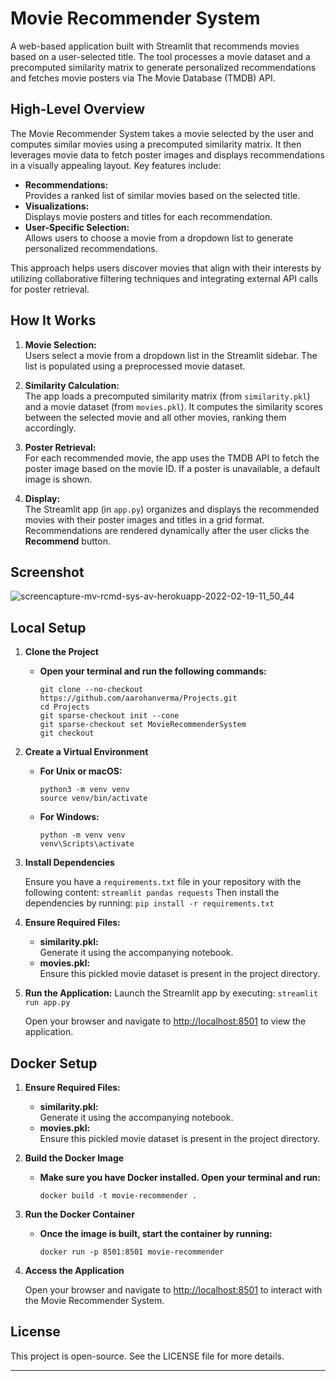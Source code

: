 # Movie Recommender System

A web-based application built with Streamlit that recommends movies based on a user-selected title. The tool processes a movie dataset and a precomputed similarity matrix to generate personalized recommendations and fetches movie posters via The Movie Database (TMDB) API.

## High-Level Overview

The Movie Recommender System takes a movie selected by the user and computes similar movies using a precomputed similarity matrix. It then leverages movie data to fetch poster images and displays recommendations in a visually appealing layout. Key features include:
- **Recommendations:**  
  Provides a ranked list of similar movies based on the selected title.
- **Visualizations:**  
  Displays movie posters and titles for each recommendation.
- **User-Specific Selection:**  
  Allows users to choose a movie from a dropdown list to generate personalized recommendations.

This approach helps users discover movies that align with their interests by utilizing collaborative filtering techniques and integrating external API calls for poster retrieval.

## How It Works

1. **Movie Selection:**  
   Users select a movie from a dropdown list in the Streamlit sidebar. The list is populated using a preprocessed movie dataset.

2. **Similarity Calculation:**  
   The app loads a precomputed similarity matrix (from `similarity.pkl`) and a movie dataset (from `movies.pkl`). It computes the similarity scores between the selected movie and all other movies, ranking them accordingly.

3. **Poster Retrieval:**  
   For each recommended movie, the app uses the TMDB API to fetch the poster image based on the movie ID. If a poster is unavailable, a default image is shown.

4. **Display:**  
   The Streamlit app (in `app.py`) organizes and displays the recommended movies with their poster images and titles in a grid format. Recommendations are rendered dynamically after the user clicks the **Recommend** button.

## Screenshot

![screencapture-mv-rcmd-sys-av-herokuapp-2022-02-19-11_50_44](https://user-images.githubusercontent.com/97247457/154789237-66001247-fc17-4987-b03b-8856e1188c94.png)

## Local Setup

1. **Clone the Project**

   - **Open your terminal and run the following commands:**

        ```
        git clone --no-checkout https://github.com/aarohanverma/Projects.git
        cd Projects
        git sparse-checkout init --cone
        git sparse-checkout set MovieRecommenderSystem
        git checkout
        ```

2. **Create a Virtual Environment**

   - **For Unix or macOS:**
        ```
        python3 -m venv venv
        source venv/bin/activate
        ``` 
   - **For Windows:**
        ```
        python -m venv venv
        venv\Scripts\activate
        ```

3. **Install Dependencies**

    Ensure you have a `requirements.txt` file in your repository with the following content:
        ```
        streamlit
        pandas
        requests
        ```
    Then install the dependencies by running:
        ```
        pip install -r requirements.txt
        ```

4. **Ensure Required Files:**
    - **similarity.pkl:**  
        Generate it using the accompanying notebook.
    - **movies.pkl:**  
        Ensure this pickled movie dataset is present in the project directory.

5. **Run the Application:**
   Launch the Streamlit app by executing:
        ```
        streamlit run app.py
        ```

   Open your browser and navigate to [http://localhost:8501](http://localhost:8501) to view the application.

## Docker Setup

1. **Ensure Required Files:**
    - **similarity.pkl:**  
        Generate it using the accompanying notebook.
    - **movies.pkl:**  
        Ensure this pickled movie dataset is present in the project directory.

2. **Build the Docker Image**

   - **Make sure you have Docker installed. Open your terminal and run:**
      ```
      docker build -t movie-recommender .
      ```

3. **Run the Docker Container**

   - **Once the image is built, start the container by running:**
      ```
      docker run -p 8501:8501 movie-recommender
      ```

4. **Access the Application**

   Open your browser and navigate to [http://localhost:8501](http://localhost:8501) to interact with the Movie Recommender System.


## License

This project is open-source. See the LICENSE file for more details.

---